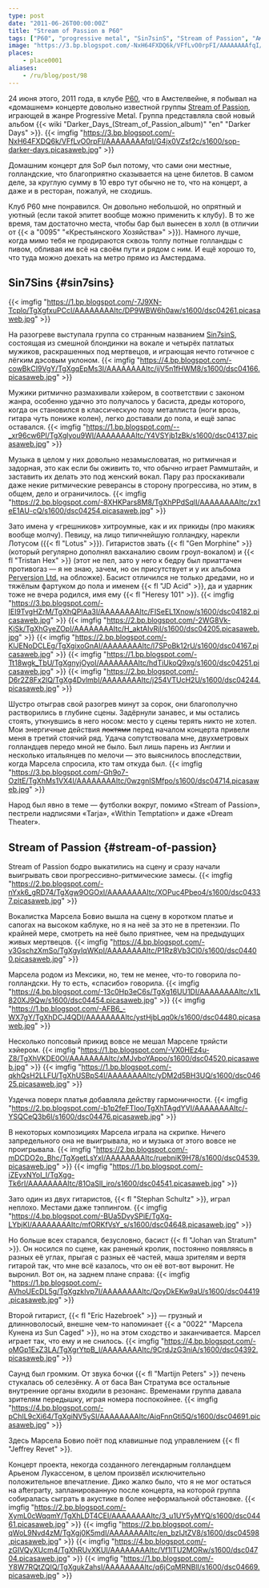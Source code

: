 ```yaml
---
type: post
date: "2011-06-26T00:00:00Z"
title: "Stream of Passion в P60"
tags: ["P60", "progressive metal", "Sin7sinS", "Stream of Passion", "Амстелвейн", "музыка", "Нидерланды"]
image: "https://3.bp.blogspot.com/-NxH64FXDQ6k/VFfLvO0rpFI/AAAAAAAAfqI/G4jx0VZsf2c/s1600/sop-darker-days.picasaweb.jpg"
places:
    - place0001
aliases:
    - /ru/blog/post/98
---
```


24 июня этого, 2011 года, в клубе [P60](http://www.p60.nl/), что в Амстелвейне, я побывал на «домашнем» концерте довольно известной группы [Stream of Passion](http://www.streamofpassion.com/), играющей в жанре Progressive Metal. Группа представляла свой новый альбом {{< wiki "Darker_Days_(Stream_of_Passion_album)" "en" "Darker Days" >}}.
{{< imgfig "https://3.bp.blogspot.com/-NxH64FXDQ6k/VFfLvO0rpFI/AAAAAAAAfqI/G4jx0VZsf2c/s1600/sop-darker-days.picasaweb.jpg" >}}

<!--more-->

Домашним концерт для SoP был потому, что сами они местные, голландские, что благоприятно сказывается на цене билетов. В самом деле, за круглую сумму в 10 евро тут обычно не то, что на концерт, а даже и в ресторан, пожалуй, не сходишь.

Клуб P60 мне понравился. Он довольно небольшой, но опрятный и уютный (если такой эпитет вообще можно применить к клубу). В то же время, там достаточно места, чтобы бар был вынесен в холл (в отличии от {{< a "0095" "«Крестьянского Хозяйства»" >}}). Намного лучше, когда мимо тебя не продираются сквозь толпу потные голландцы с пивом, обливая им всё на своём пути и рядом с ним. И ещё хорошо то, что туда можно доехать на метро прямо из Амстердама.

## Sin7Sins {#sin7sins}

{{< imgfig "https://1.bp.blogspot.com/-7J9XN-Tcplo/TgXgfxuPCcI/AAAAAAAAItc/DP9WBW6h0aw/s1600/dsc04261.picasaweb.jpg" >}}

На разогреве выступала группа со странным названием [Sin7sinS](http://www.sin7sins.com/), состоящая из смешной блондинки на вокале и четырёх патлатых мужиков, раскрашенных под мертвецов, и играющая нечто готичное с лёгким дэсовым уклоном.
{{< imgfig "https://4.bp.blogspot.com/-cowBkCI9VgY/TgXgqEpMs3I/AAAAAAAAItc/ijV5n1fHWM8/s1600/dsc04166.picasaweb.jpg" >}}

Мужики ритмично размахивали хэйером, в соответствии с законом жанра, особенно удачно это получалось у басиста, дреды которого, когда он становился в классическую позу металлиста (ноги врозь, гитара чуть пониже колен), легко доставали до пола, и ещё запас оставался.
{{< imgfig "https://1.bp.blogspot.com/--_xr96cw6PI/TgXglyou9WI/AAAAAAAAItc/Y4VSYjb1zBk/s1600/dsc04137.picasaweb.jpg" >}}

Музыка в целом у них довольно незамысловатая, но ритмичная и задорная, это как если бы оживить то, что обычно играет Раммштайн, и заставить их делать это под женский вокал. Пару раз проскакивали даже некие ритмические реверансы в сторону прогрессива, но этим, в общем, дело и ограничилось.
{{< imgfig "https://2.bp.blogspot.com/-8XHKPars8M8/TgXhPPdSqlI/AAAAAAAAItc/zx1eE1AU-cQ/s1600/dsc04254.picasaweb.jpg" >}}

Зато имена у «грешников» хитроумные, как и их прикиды (про макияж вообще молчу). Певицу, на лицо типичнейшую голландку, нарекли Лотусом ({{< fl "Lotus" >}}). Гитаристов звать {{< fl "Gen Morphine" >}} (который регулярно дополнял вакханалию своим гроул-вокалом) и {{< fl "Tristan Hex" >}} (этот не пел, зато у него к бедру был приаттачен противогаз — я не знаю, зачем, но он присутствует и у их альбома [Perversion Ltd.](http://www.amazon.com/Perversion-Ltd-Explicit/dp/B003KZE350/) на обложке). Басист отличился не только дредами, но и тяжёлым фартуком до пола и именем {{< fl "JD Acid" >}}, да и ударник тоже не вчера родился, имя ему {{< fl "Heresy 101" >}}.
{{< imgfig "https://3.bp.blogspot.com/-IEI9TvgHZrM/TgXhQPlAa3I/AAAAAAAAItc/FISeEL1Xnow/s1600/dsc04182.picasaweb.jpg" >}}
{{< imgfig "https://2.bp.blogspot.com/-2WG8Vk-KjSk/TgXhGyeZOpI/AAAAAAAAItc/H_aktAIvRjI/s1600/dsc04205.picasaweb.jpg" >}}
{{< imgfig "https://2.bp.blogspot.com/-KlJENoDCLEg/TgXgixoGnAI/AAAAAAAAItc/l7SPoBk12rU/s1600/dsc04167.picasaweb.jpg" >}}
{{< imgfig "https://1.bp.blogspot.com/-Tt18wgk_TbU/TgXgnyjOyoI/AAAAAAAAItc/hdTiUkoQ9xg/s1600/dsc04251.picasaweb.jpg" >}}
{{< imgfig "https://2.bp.blogspot.com/-D6r2Z8Fx2lQ/TgXg4DvlmbI/AAAAAAAAItc/j254VTUcH2U/s1600/dsc04244.picasaweb.jpg" >}}

Шустро отыграв свой разогрев минут за сорок, они благополучно растворились в глубине сцены. Задёрнули занавес, и мы остались стоять, уткнувшись в него носом: место у сцены терять никто не хотел. Мои энергичные действия ~~локтями~~ перед началом концерта привели меня в третий стоячий ряд. Удача сопутствовала мне, двухметровых голландцев передо мной не было. Был лишь парень из Англии и несколько итальянцев по мелочи — это выяснилось впоследствии, когда Марсела спросила, кто там откуда был.
{{< imgfig "https://3.bp.blogspot.com/-Gh9o7-OzltE/TgXhMs1VX4I/AAAAAAAAItc/0wzgnISMfpo/s1600/dsc04714.picasaweb.jpg" >}}

Народ был явно в теме — футболки вокруг, помимо «Stream of Passion», пестрели надписями «Tarja», «Within Temptation» и даже «Dream Theater».

## Stream of Passion {#stream-of-passion}

Stream of Passion бодро выкатились на сцену и сразу начали выигрывать свои прогрессивно-ритмические замесы.
{{< imgfig "https://2.bp.blogspot.com/-nYxk6_gRD74/TgXgw9OGOxI/AAAAAAAAItc/XOPuc4Pbeo4/s1600/dsc04337.picasaweb.jpg" >}}

Вокалистка Марсела Бовио вышла на сцену в коротком платье и сапогах на высоком каблуке, но я на неё за это не в претензии. По крайней мере, смотреть на неё было приятнее, чем на предыдущих живых мертвецов.
{{< imgfig "https://4.bp.blogspot.com/-v3GschzXmSo/TgXgyIqWKpI/AAAAAAAAItc/P1Rz8Vb3Cl0/s1600/dsc04400.picasaweb.jpg" >}}

Марсела родом из Мексики, но, тем не менее, что-то говорила по-голландски. Ну то есть, «спасибо» говорила.
{{< imgfig "https://4.bp.blogspot.com/-13c0Hp3eC6s/TgXg16UU1DI/AAAAAAAAItc/x1L820XJ9Qw/s1600/dsc04454.picasaweb.jpg" >}}
{{< imgfig "https://1.bp.blogspot.com/-AFB6_-WX7gY/TgXhDCJ4QDI/AAAAAAAAItc/ystHjbLqq0k/s1600/dsc04480.picasaweb.jpg" >}}

Несколько попсовый прикид вовсе не мешал Марселе тряйсти хэйером.
{{< imgfig "https://1.bp.blogspot.com/-VX0HEz4u-Z8/TgXhVKDE0OI/AAAAAAAAItc/xMJvboYAppo/s1600/dsc04520.picasaweb.jpg" >}}
{{< imgfig "https://1.bp.blogspot.com/-qkhQsH2LLFU/TgXhUSBpS4I/AAAAAAAAItc/yDM2d5BH3UQ/s1600/dsc04625.picasaweb.jpg" >}}

Уздечка поверх платья добавляла действу гармоничности.
{{< imgfig "https://2.bp.blogspot.com/-b1p2feFTloo/TgXhTAgdYVI/AAAAAAAAItc/-YSQCeQ3b6I/s1600/dsc04476.picasaweb.jpg" >}}

В некоторых композициях Марсела играла на скрипке. Ничего запредельного она не выигрывала, но и музыка от этого вовсе не проигрывала.
{{< imgfig "https://2.bp.blogspot.com/-mDCDO2o_Bhc/TgXgetLsYxI/AAAAAAAAItc/ruebniK9H78/s1600/dsc04539.picasaweb.jpg" >}}
{{< imgfig "https://1.bp.blogspot.com/-iZEyxNYoI_I/TgXgg-Tk6rI/AAAAAAAAItc/81OaSlI_iro/s1600/dsc04541.picasaweb.jpg" >}}

Зато один из двух гитаристов, {{< fl "Stephan Schultz" >}}, играл неплохо. Местами даже тэппингом.
{{< imgfig "https://4.bp.blogspot.com/-BUa5DvySPiE/TgXg-LYbjKI/AAAAAAAAItc/mfORKfVsY_s/s1600/dsc04648.picasaweb.jpg" >}}

Но больше всех старался, безусловно, басист {{< fl "Johan van Stratum" >}}. Он носился по сцене, как раненый кролик, постоянно появляясь в разных её углах, прыгая с разных её частей, маша зрителям и вертя гитарой так, что мне всё казалось, что он её вот-вот выронит. Не выронил. Вот он, на заднем плане справа:
{{< imgfig "https://1.bp.blogspot.com/-AVhoUEcDL5g/TgXgzkIvp7I/AAAAAAAAItc/QoyDkEKw9aU/s1600/dsc04419.picasaweb.jpg" >}}

Второй гитарист, {{< fl "Eric Hazebroek" >}} — грузный и длинноволосый, внешне чем-то напоминает {{< a "0022" "Марсела Кунена из Sun Caged" >}}, но на этом сходство и заканчивается. Марсел играет так, что ему и не снилось.
{{< imgfig "https://4.bp.blogspot.com/-oMGp1ExZ3LA/TgXgrYtpB_I/AAAAAAAAItc/9CrdJzG3niA/s1600/dsc04392.picasaweb.jpg" >}}

Саунд был громким. От звука бочки {{< fl "Martijn Peters" >}} печень стукалась об селезёнку. А от баса Ван Стратума все остальные внутренние органы входили в резонанс. Временами группа давала зрителям передышку, играя номера поспокойнее.
{{< imgfig "https://4.bp.blogspot.com/-pChIL9cXi64/TgXgiNV5ySI/AAAAAAAAItc/AiqFnnGti5Q/s1600/dsc04691.picasaweb.jpg" >}}

Здесь Марсела Бовио поёт под клавишные под управлением {{< fl "Jeffrey Revet" >}}.

Концерт проекта, некогда созданного легендарным голландцем Арьеном Лукассеном, в целом произвёл исключительно положительное впечатление. Дико жалко было, что я не мог остаться на afterparty, запланированную после концерта, на которой группа собиралась сыграть в акустике в более неформальной обстановке.
{{< imgfig "https://2.bp.blogspot.com/-XymL0cWqqmY/TgXhLDT4CEI/AAAAAAAAItc/3_u1UY5yMYQ/s1600/dsc04461.picasaweb.jpg" >}}
{{< imgfig "https://2.bp.blogspot.com/-qWoL9Nvd4zM/TgXgj0K5mdI/AAAAAAAAItc/en_bzIJtZV8/s1600/dsc04598.picasaweb.jpg" >}}
{{< imgfig "https://4.bp.blogspot.com/-zGIVQyXUcm4/TgXhRUvXKUI/AAAAAAAAItc/Vf1lTU2MORw/s1600/dsc04704.picasaweb.jpg" >}}
{{< imgfig "https://1.bp.blogspot.com/-Y8W7RQtZQIQ/TgXgukZahsI/AAAAAAAAItc/q6jCqMRNBlI/s1600/dsc04669.picasaweb.jpg" >}}
